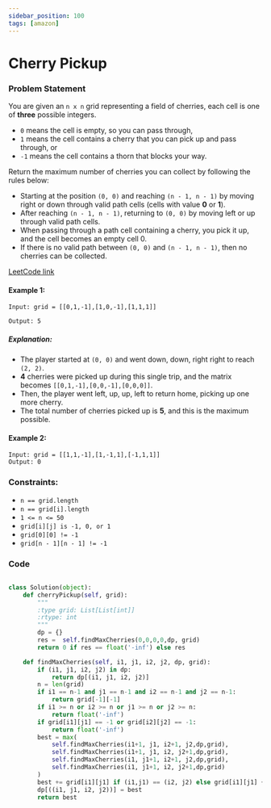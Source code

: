 ```yaml
---
sidebar_position: 100
tags: [amazon]
---
```


# Cherry Pickup

### Problem Statement

You are given an `n x n` grid representing a field of cherries, each cell is one of **three** possible integers.

- `0` means the cell is empty, so you can pass through,
- `1` means the cell contains a cherry that you can pick up and pass through, or
- `-1` means the cell contains a thorn that blocks your way.

Return the maximum number of cherries you can collect by following the rules below:

- Starting at the position `(0, 0)` and reaching `(n - 1, n - 1)` by moving right or down through valid path cells (cells with value **0** or **1**).
- After reaching `(n - 1, n - 1)`, returning to `(0, 0)` by moving left or up through valid path cells.
- When passing through a path cell containing a cherry, you pick it up, and the cell becomes an empty cell 0.
- If there is no valid path between `(0, 0)` and `(n - 1, n - 1)`, then no cherries can be collected.

[LeetCode link](https://leetcode.com/problems/cherry-pickup)

#### Example 1:

```
Input: grid = [[0,1,-1],[1,0,-1],[1,1,1]]

Output: 5
```

##### Explanation:

- The player started at `(0, 0)` and went down, down, right right to reach `(2, 2)`.
- **4** cherries were picked up during this single trip, and the matrix becomes `[[0,1,-1],[0,0,-1],[0,0,0]]`.
- Then, the player went left, up, up, left to return home, picking up one more cherry.
- The total number of cherries picked up is **5**, and this is the maximum possible.

#### Example 2:

```
Input: grid = [[1,1,-1],[1,-1,1],[-1,1,1]]
Output: 0
```

### Constraints:

- `n == grid.length`
- `n == grid[i].length`
- `1 <= n <= 50`
- `grid[i][j] is -1, 0, or 1`
- `grid[0][0] != -1`
- `grid[n - 1][n - 1] != -1`

### Code

```python title="Python Code"

class Solution(object):
    def cherryPickup(self, grid):
        """
        :type grid: List[List[int]]
        :rtype: int
        """
        dp = {}
        res =  self.findMaxCherries(0,0,0,0,dp, grid)
        return 0 if res == float('-inf') else res

    def findMaxCherries(self, i1, j1, i2, j2, dp, grid):
        if (i1, j1, i2, j2) in dp:
            return dp[(i1, j1, i2, j2)]
        n = len(grid)
        if i1 == n-1 and j1 == n-1 and i2 == n-1 and j2 == n-1:
            return grid[-1][-1]
        if i1 >= n or i2 >= n or j1 >= n or j2 >= n:
            return float('-inf')
        if grid[i1][j1] == -1 or grid[i2][j2] == -1:
            return float('-inf')
        best = max(
            self.findMaxCherries(i1+1, j1, i2+1, j2,dp,grid),
            self.findMaxCherries(i1+1, j1, i2, j2+1,dp,grid),
            self.findMaxCherries(i1, j1+1, i2+1, j2,dp,grid),
            self.findMaxCherries(i1, j1+1, i2, j2+1,dp,grid)
        )
        best += grid[i1][j1] if (i1,j1) == (i2, j2) else grid[i1][j1] + grid[i2][j2]
        dp[((i1, j1, i2, j2))] = best
        return best
```
